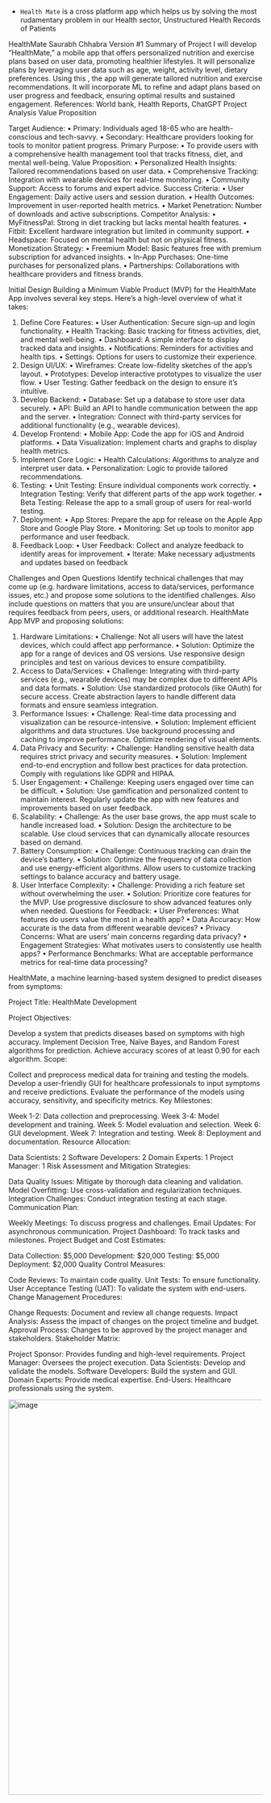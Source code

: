 <br/>

- `Health Mate` is a cross platform app which helps us by solving the most rudamentary problem in our Health sector, Unstructured Health Records of Patients

HealthMate
Saurabh Chhabra
Version #1
Summary of Project
I will develop “HealthMate,” a mobile app that offers personalized nutrition and exercise plans based on user data, promoting healthier lifestyles. It will personalize plans by leveraging user data such as age, weight, activity level, dietary preferences. Using this , the app will generate tailored nutrition and exercise recommendations. It will incorporate ML to refine and adapt plans based on user progress and feedback, ensuring optimal results and sustained engagement.
References:
World bank, Health Reports, ChatGPT
Project Analysis
Value Proposition

Target Audience:
•	Primary: Individuals aged 18-65 who are health-conscious and tech-savvy.
•	Secondary: Healthcare providers looking for tools to monitor patient progress.
Primary Purpose:
•	To provide users with a comprehensive health management tool that tracks fitness, diet, and mental well-being.
Value Proposition:
•	Personalized Health Insights: Tailored recommendations based on user data.
•	Comprehensive Tracking: Integration with wearable devices for real-time monitoring.
•	Community Support: Access to forums and expert advice.
Success Criteria:
•	User Engagement: Daily active users and session duration.
•	Health Outcomes: Improvement in user-reported health metrics.
•	Market Penetration: Number of downloads and active subscriptions.
Competitor Analysis:
•	MyFitnessPal: Strong in diet tracking but lacks mental health features.
•	Fitbit: Excellent hardware integration but limited in community support.
•	Headspace: Focused on mental health but not on physical fitness.
Monetization Strategy:
•	Freemium Model: Basic features free with premium subscription for advanced insights.
•	In-App Purchases: One-time purchases for personalized plans.
•	Partnerships: Collaborations with healthcare providers and fitness brands.

Initial Design
Building a Minimum Viable Product (MVP) for the HealthMate App involves several key steps. Here’s a high-level overview of what it takes:
1. Define Core Features:
•	User Authentication: Secure sign-up and login functionality.
•	Health Tracking: Basic tracking for fitness activities, diet, and mental well-being.
•	Dashboard: A simple interface to display tracked data and insights.
•	Notifications: Reminders for activities and health tips.
•	Settings: Options for users to customize their experience.
2. Design UI/UX:
•	Wireframes: Create low-fidelity sketches of the app’s layout.
•	Prototypes: Develop interactive prototypes to visualize the user flow.
•	User Testing: Gather feedback on the design to ensure it’s intuitive.
3. Develop Backend:
•	Database: Set up a database to store user data securely.
•	API: Build an API to handle communication between the app and the server.
•	Integration: Connect with third-party services for additional functionality (e.g., wearable devices).
4. Develop Frontend:
•	Mobile App: Code the app for iOS and Android platforms.
•	Data Visualization: Implement charts and graphs to display health metrics.
5. Implement Core Logic:
•	Health Calculations: Algorithms to analyze and interpret user data.
•	Personalization: Logic to provide tailored recommendations.
6. Testing:
•	Unit Testing: Ensure individual components work correctly.
•	Integration Testing: Verify that different parts of the app work together.
•	Beta Testing: Release the app to a small group of users for real-world testing.
7. Deployment:
•	App Stores: Prepare the app for release on the Apple App Store and Google Play Store.
•	Monitoring: Set up tools to monitor app performance and user feedback.
8. Feedback Loop:
•	User Feedback: Collect and analyze feedback to identify areas for improvement.
•	Iterate: Make necessary adjustments and updates based on feedback

Challenges and Open Questions
Identify technical challenges that may come up (e.g. hardware limitations, access to data/services, performance issues, etc.) and propose some solutions to the identified challenges.  Also include questions on matters that you are unsure/unclear about that requires feedback from peers, users, or additional research.
HealthMate App MVP and proposing solutions:
1. Hardware Limitations:
•	Challenge: Not all users will have the latest devices, which could affect app performance.
•	Solution: Optimize the app for a range of devices and OS versions. Use responsive design principles and test on various devices to ensure compatibility.
2. Access to Data/Services:
•	Challenge: Integrating with third-party services (e.g., wearable devices) may be complex due to different APIs and data formats.
•	Solution: Use standardized protocols (like OAuth) for secure access. Create abstraction layers to handle different data formats and ensure seamless integration.
3. Performance Issues:
•	Challenge: Real-time data processing and visualization can be resource-intensive.
•	Solution: Implement efficient algorithms and data structures. Use background processing and caching to improve performance. Optimize rendering of visual elements.
4. Data Privacy and Security:
•	Challenge: Handling sensitive health data requires strict privacy and security measures.
•	Solution: Implement end-to-end encryption and follow best practices for data protection. Comply with regulations like GDPR and HIPAA.
5. User Engagement:
•	Challenge: Keeping users engaged over time can be difficult.
•	Solution: Use gamification and personalized content to maintain interest. Regularly update the app with new features and improvements based on user feedback.
6. Scalability:
•	Challenge: As the user base grows, the app must scale to handle increased load.
•	Solution: Design the architecture to be scalable. Use cloud services that can dynamically allocate resources based on demand.
7. Battery Consumption:
•	Challenge: Continuous tracking can drain the device’s battery.
•	Solution: Optimize the frequency of data collection and use energy-efficient algorithms. Allow users to customize tracking settings to balance accuracy and battery usage.
8. User Interface Complexity:
•	Challenge: Providing a rich feature set without overwhelming the user.
•	Solution: Prioritize core features for the MVP. Use progressive disclosure to show advanced features only when needed.
Questions for Feedback:
•	User Preferences: What features do users value the most in a health app?
•	Data Accuracy: How accurate is the data from different wearable devices?
•	Privacy Concerns: What are users’ main concerns regarding data privacy?
•	Engagement Strategies: What motivates users to consistently use health apps?
•	Performance Benchmarks: What are acceptable performance metrics for real-time data processing?


 HealthMate, a machine learning-based system designed to predict diseases from symptoms:

Project Title: HealthMate Development

Project Objectives:

Develop a system that predicts diseases based on symptoms with high accuracy.
Implement Decision Tree, Naïve Bayes, and Random Forest algorithms for prediction.
Achieve accuracy scores of at least 0.90 for each algorithm.
Scope:

Collect and preprocess medical data for training and testing the models.
Develop a user-friendly GUI for healthcare professionals to input symptoms and receive predictions.
Evaluate the performance of the models using accuracy, sensitivity, and specificity metrics.
Key Milestones:

Week 1-2: Data collection and preprocessing.
Week 3-4: Model development and training.
Week 5: Model evaluation and selection.
Week 6: GUI development.
Week 7: Integration and testing.
Week 8: Deployment and documentation.
Resource Allocation:

Data Scientists: 2
Software Developers: 2
Domain Experts: 1
Project Manager: 1
Risk Assessment and Mitigation Strategies:

Data Quality Issues: Mitigate by thorough data cleaning and validation.
Model Overfitting: Use cross-validation and regularization techniques.
Integration Challenges: Conduct integration testing at each stage.
Communication Plan:

Weekly Meetings: To discuss progress and challenges.
Email Updates: For asynchronous communication.
Project Dashboard: To track tasks and milestones.
Project Budget and Cost Estimates:

Data Collection: $5,000
Development: $20,000
Testing: $5,000
Deployment: $2,000
Quality Control Measures:

Code Reviews: To maintain code quality.
Unit Tests: To ensure functionality.
User Acceptance Testing (UAT): To validate the system with end-users.
Change Management Procedures:

Change Requests: Document and review all change requests.
Impact Analysis: Assess the impact of changes on the project timeline and budget.
Approval Process: Changes to be approved by the project manager and stakeholders.
Stakeholder Matrix:

Project Sponsor: Provides funding and high-level requirements.
Project Manager: Oversees the project execution.
Data Scientists: Develop and validate the models.
Software Developers: Build the system and GUI.
Domain Experts: Provide medical expertise.
End-Users: Healthcare professionals using the system.


<img width="784" alt="image" src="https://github.com/user-attachments/assets/6e0479ed-7e83-4aca-a7d4-7b66fafe3e37">

